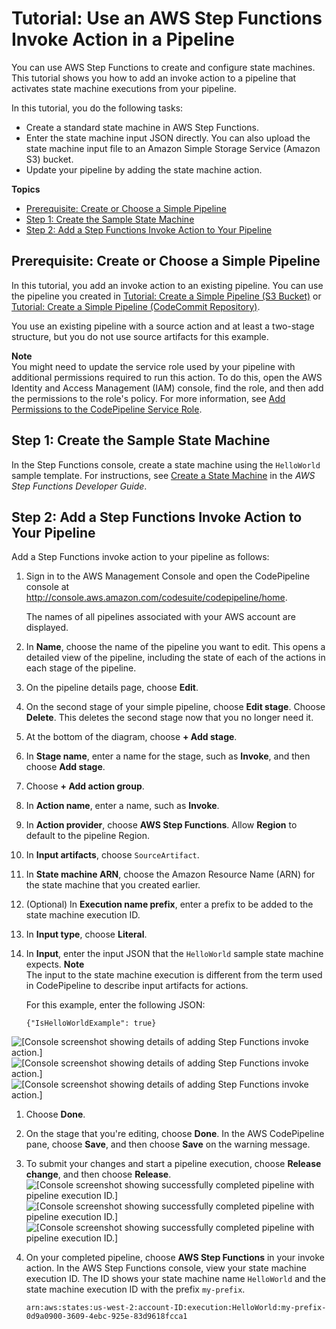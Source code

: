 # Tutorial: Use an AWS Step Functions Invoke Action in a Pipeline<a name="tutorials-step-functions"></a>

You can use AWS Step Functions to create and configure state machines\. This tutorial shows you how to add an invoke action to a pipeline that activates state machine executions from your pipeline\. 

In this tutorial, you do the following tasks:
+ Create a standard state machine in AWS Step Functions\.
+ Enter the state machine input JSON directly\. You can also upload the state machine input file to an Amazon Simple Storage Service \(Amazon S3\) bucket\.
+ Update your pipeline by adding the state machine action\.

**Topics**
+ [Prerequisite: Create or Choose a Simple Pipeline](#tutorials-step-functions-prereq)
+ [Step 1: Create the Sample State Machine](#tutorials-step-functions-sample)
+ [Step 2: Add a Step Functions Invoke Action to Your Pipeline](#tutorials-step-functions-pipeline)

## Prerequisite: Create or Choose a Simple Pipeline<a name="tutorials-step-functions-prereq"></a>

In this tutorial, you add an invoke action to an existing pipeline\. You can use the pipeline you created in [Tutorial: Create a Simple Pipeline \(S3 Bucket\)](tutorials-simple-s3.md) or [Tutorial: Create a Simple Pipeline \(CodeCommit Repository\)](tutorials-simple-codecommit.md)\.

You use an existing pipeline with a source action and at least a two\-stage structure, but you do not use source artifacts for this example\.

**Note**  
You might need to update the service role used by your pipeline with additional permissions required to run this action\. To do this, open the AWS Identity and Access Management \(IAM\) console, find the role, and then add the permissions to the role's policy\. For more information, see [Add Permissions to the CodePipeline Service Role](security-iam.md#how-to-update-role-new-services)\.

## Step 1: Create the Sample State Machine<a name="tutorials-step-functions-sample"></a>

In the Step Functions console, create a state machine using the `HelloWorld` sample template\. For instructions, see [Create a State Machine](https://docs.aws.amazon.com/step-functions/latest/dg/getting-started.html#create-state-machine) in the *AWS Step Functions Developer Guide*\.

## Step 2: Add a Step Functions Invoke Action to Your Pipeline<a name="tutorials-step-functions-pipeline"></a>

Add a Step Functions invoke action to your pipeline as follows:

1. Sign in to the AWS Management Console and open the CodePipeline console at [http://console\.aws\.amazon\.com/codesuite/codepipeline/home](http://console.aws.amazon.com/codesuite/codepipeline/home)\.

   The names of all pipelines associated with your AWS account are displayed\.

1. In **Name**, choose the name of the pipeline you want to edit\. This opens a detailed view of the pipeline, including the state of each of the actions in each stage of the pipeline\.

1. On the pipeline details page, choose **Edit**\.

1. On the second stage of your simple pipeline, choose **Edit stage**\. Choose **Delete**\. This deletes the second stage now that you no longer need it\.

1. At the bottom of the diagram, choose **\+ Add stage**\.

1. In **Stage name**, enter a name for the stage, such as **Invoke**, and then choose **Add stage**\.

1. Choose **\+ Add action group**\.

1. In **Action name**, enter a name, such as **Invoke**\.

1. In **Action provider**, choose **AWS Step Functions**\. Allow **Region** to default to the pipeline Region\.

1. In **Input artifacts**, choose `SourceArtifact`\.

1. In **State machine ARN**, choose the Amazon Resource Name \(ARN\) for the state machine that you created earlier\.

1. \(Optional\) In **Execution name prefix**, enter a prefix to be added to the state machine execution ID\.

1. In **Input type**, choose **Literal**\.

1. In **Input**, enter the input JSON that the `HelloWorld` sample state machine expects\.
**Note**  
The input to the state machine execution is different from the term used in CodePipeline to describe input artifacts for actions\.

   For this example, enter the following JSON:

   ```
   {"IsHelloWorldExample": true}
   ```  
![\[Console screenshot showing details of adding Step Functions invoke action.\]](http://docs.aws.amazon.com/codepipeline/latest/userguide/images/stepfunctions-edit-action.png)![\[Console screenshot showing details of adding Step Functions invoke action.\]](http://docs.aws.amazon.com/codepipeline/latest/userguide/)![\[Console screenshot showing details of adding Step Functions invoke action.\]](http://docs.aws.amazon.com/codepipeline/latest/userguide/)

1. Choose **Done**\.

1. On the stage that you're editing, choose **Done**\. In the AWS CodePipeline pane, choose **Save**, and then choose **Save** on the warning message\.

1. To submit your changes and start a pipeline execution, choose **Release change**, and then choose **Release**\.  
![\[Console screenshot showing successfully completed pipeline with pipeline execution ID.\]](http://docs.aws.amazon.com/codepipeline/latest/userguide/images/stepfunctions-pipelines.png)![\[Console screenshot showing successfully completed pipeline with pipeline execution ID.\]](http://docs.aws.amazon.com/codepipeline/latest/userguide/)![\[Console screenshot showing successfully completed pipeline with pipeline execution ID.\]](http://docs.aws.amazon.com/codepipeline/latest/userguide/)

1. On your completed pipeline, choose **AWS Step Functions** in your invoke action\. In the AWS Step Functions console, view your state machine execution ID\. The ID shows your state machine name `HelloWorld` and the state machine execution ID with the prefix `my-prefix`\.

   ```
   arn:aws:states:us-west-2:account-ID:execution:HelloWorld:my-prefix-0d9a0900-3609-4ebc-925e-83d9618fcca1
   ```